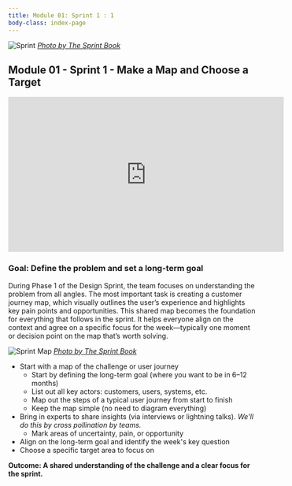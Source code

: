 ```yaml
---
title: Module 01: Sprint 1 : 1
body-class: index-page
---
```


![Sprint]({{URLROOT}}/shared/img/sprint_1.png)
*[Photo by The Sprint Book](https://www.thesprintbook.com/the-design-sprint)*

## Module 01 - Sprint 1 - Make a Map and Choose a Target

<iframe width="560" height="315" src="https://www.youtube.com/embed/7zOBMxRYJ7I?si=4AKJclZHUSCvEbNx" title="YouTube video player" frameborder="0" allow="accelerometer; autoplay; clipboard-write; encrypted-media; gyroscope; picture-in-picture; web-share" referrerpolicy="strict-origin-when-cross-origin" allowfullscreen></iframe>

### Goal: Define the problem and set a long-term goal

During Phase 1 of the Design Sprint, the team focuses on understanding the problem from all angles. The most important task is creating a customer journey map, which visually outlines the user’s experience and highlights key pain points and opportunities. This shared map becomes the foundation for everything that follows in the sprint. It helps everyone align on the context and agree on a specific focus for the week—typically one moment or decision point on the map that’s worth solving.

![Sprint Map]({{URLROOT}}/shared/img/sprint_1_map.jpg)
*[Photo by The Sprint Book](https://www.thesprintbook.com/the-design-sprint)*

* Start with a map of the challenge or user journey
    - Start by defining the long-term goal (where you want to be in 6–12 months)
    - List out all key actors: customers, users, systems, etc.
    - Map out the steps of a typical user journey from start to finish
    - Keep the map simple (no need to diagram everything)
* Bring in experts to share insights (via interviews or lightning talks). *We'll do this by cross pollination by teams.*
    - Mark areas of uncertainty, pain, or opportunity
* Align on the long-term goal and identify the week's key question
* Choose a specific target area to focus on

**Outcome: A shared understanding of the challenge and a clear focus for the sprint.**